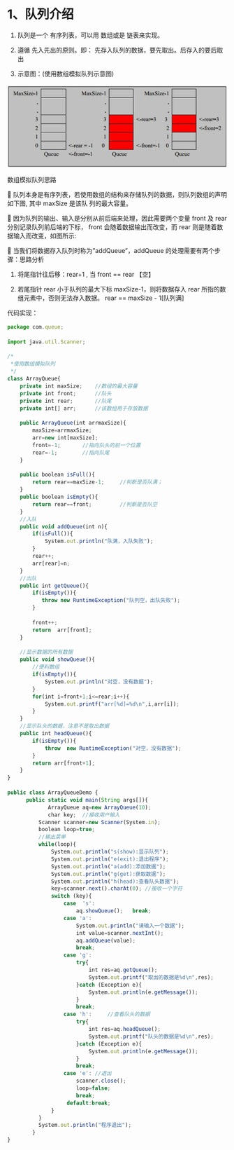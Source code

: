 # 1、队列介绍


1) 队列是一个 有序列表，可以用 数组或是 链表来实现。


2) 遵循 先入先出的原则。即： 先存入队列的数据，要先取出。后存入的要后取出


3) 示意图：(使用数组模拟队列示意图)







![](images/WEBRESOURCE7daa039bade694d9c5fdeeef39cb1002截图.png)

数组模拟队列思路


 队列本身是有序列表，若使用数组的结构来存储队列的数据，则队列数组的声明如下图, 其中 maxSize 是该队
列的最大容量。


 因为队列的输出、输入是分别从前后端来处理，因此需要两个变量 front 及 rear 分别记录队列前后端的下标，
front 会随着数据输出而改变，而 rear 则是随着数据输入而改变，如图所示:


 当我们将数据存入队列时称为”addQueue”，addQueue 的处理需要有两个步骤：思路分析


1) 将尾指针往后移：rear+1 , 当 front == rear 【空】


2) 若尾指针 rear 小于队列的最大下标 maxSize-1，则将数据存入 rear 所指的数组元素中，否则无法存入数据。
rear == maxSize - 1[队列满]



代码实现：

```javascript
package com.queue;

import java.util.Scanner;

/*
 *使用数组模拟队列
 */
class ArrayQueue{
    private int maxSize;    //数组的最大容量
    private int front;      //队头
    private int rear;       //队尾
    private int[] arr;      //该数组用于存放数据

    public ArrayQueue(int arrmaxSize){
        maxSize=arrmaxSize;
        arr=new int[maxSize];
        front=-1;       //指向队头的前一个位置
        rear=-1;        //指向队尾
    }

    public boolean isFull(){
        return rear==maxSize-1;     //判断是否队满；
    }
    public boolean isEmpty(){
        return rear==front;         //判断是否队空
    }
    //入队
    public void addQueue(int n){
        if(isFull()){
            System.out.println("队满，入队失败");
        }
        rear++;
        arr[rear]=n;
    }
    //出队
    public int getQueue(){
        if(isEmpty()){
           throw new RuntimeException("队列空，出队失败");
        }

        front++;
        return  arr[front];
    }

    //显示数据的所有数据
    public void showQueue(){
        //便利数组
        if(isEmpty()){
            System.out.println("对空，没有数据");
        }
        for(int i=front+1;i<=rear;i++){
            System.out.printf("arr[%d]=%d\n",i,arr[i]);
        }
    }
    //显示队头的数据，注意不是取出数据
    public int headQueue(){
        if(isEmpty()){
            throw  new RuntimeException("对空，没有数据");
        }
        return arr[front+1];
    }
}

public class ArrayQueueDemo {
      public static void main(String args[]){
             ArrayQueue aq=new ArrayQueue(10);
             char key;  //接收用户输入
          Scanner scanner=new Scanner(System.in);
          boolean loop=true;
          //输出菜单
          while(loop){
              System.out.println("s(show):显示队列");
              System.out.println("e(exit):退出程序");
              System.out.println("a(add):添加数据");
              System.out.println("g(get):获取数据");
              System.out.println("h(head):查看队头数据");
              key=scanner.next().charAt(0); //接收一个字符
              switch (key){
                  case  's':
                      aq.showQueue();   break;
                  case 'a':
                      System.out.println("请输入一个数据");
                      int value=scanner.nextInt();
                      aq.addQueue(value);
                      break;
                  case 'g':
                      try{
                          int res=aq.getQueue();
                          System.out.printf("取出的数据是%d\n",res);
                      }catch (Exception e){
                          System.out.println(e.getMessage());
                      }
                      break;
                  case 'h':     //查看队头的数据
                      try{
                          int res=aq.headQueue();
                          System.out.printf("队头的数据是%d\n",res);
                      }catch (Exception e){
                          System.out.println(e.getMessage());
                      }
                      break;
                  case 'e': //退出
                      scanner.close();
                      loop=false;
                      break;
                   default:break;
              }
          }
          System.out.println("程序退出");
        }
}

```











